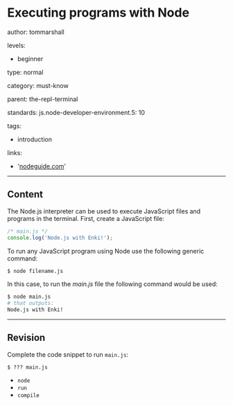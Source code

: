 # Executing programs with Node
author: tommarshall

levels:

  - beginner

type: normal

category: must-know

parent: the-repl-terminal

standards:
  js.node-developer-environment.5: 10

tags:
  - introduction

links:
- '[nodeguide.com](http://nodeguide.com/beginner.html#the-interactive-node.js-shell)'

---
## Content

The Node.js interpreter can be used to execute JavaScript files and programs in the terminal. First, create a JavaScript file:
```javascript
/* main.js */
console.log('Node.js with Enki!');
```
To run any JavaScript program using Node use the following generic command:

```bash
$ node filename.js
```

In this case, to run the *main.js* file the following command would be used:

```bash
$ node main.js
# that outputs:
Node.js with Enki!
```

---
## Revision

Complete the code snippet to run `main.js`:
```
$ ??? main.js
```

* `node`
* `run`
* `compile`
